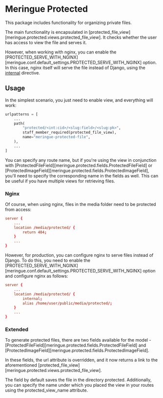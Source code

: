 # Meringue Protected

This package includes functionality for organizing private files.

The main functionality is encapsulated in [protected_file_view][meringue.protected.views.protected_file_view]. It checks whether the user has access to view the file and serves it.

However, when working with nginx, you can enable the [PROTECTED_SERVE_WITH_NGINX][meringue.conf.default_settings.PROTECTED_SERVE_WITH_NGINX] option. In this case, nginx itself will serve the file instead of Django, using the [internal](https://nginx.org/en/docs/http/ngx_http_core_module.html#internal) directive.


## Usage

In the simplest scenario, you just need to enable view, and everything will work:

```python
urlpatterns = [
    ...
    path(
        "protected/<int:cid>/<slug:field>/<slug:pk>",
        staff_member_required(protected_file_view),
        name="meringue-protected-file",
    ),
    ...
]
```

You can specify any route name, but if you're using the view in conjunction with [ProtectedFileField][meringue.protected.fields.ProtectedFileField] or [ProtectedImageField][meringue.protected.fields.ProtectedImageField], you'll need to specify the corresponding name in the fields as well. This can be useful if you have multiple views for retrieving files.


### Nginx

Of course, when using nginx, files in the media folder need to be protected from access:

```conf
server {
    ...
    location /media/protected/ {
        return 404;
    }
    ...
}
```

However, for production, you can configure nginx to serve files instead of Django. To do this, you need to enable the [PROTECTED_SERVE_WITH_NGINX][meringue.conf.default_settings.PROTECTED_SERVE_WITH_NGINX] option and configure nginx as follows:

```conf
server {
    ...
    location /media/protected/ {
        internal;
        alias /home/user/public/media/protected/;
    }
    ...
}
```


### Extended

To generate protected files, there are two fields available for the model - [ProtectedFileField][meringue.protected.fields.ProtectedFileField] and [ProtectedImageField][meringue.protected.fields.ProtectedImageField].

In these fields, the url attribute is overridden, and it now returns a link to the aforementioned [protected_file_view][meringue.protected.views.protected_file_view].

The field by default saves the file in the directory protected. Additionally, you can specify the name under which you placed the view in your routes using the protected_view_name attribute.
